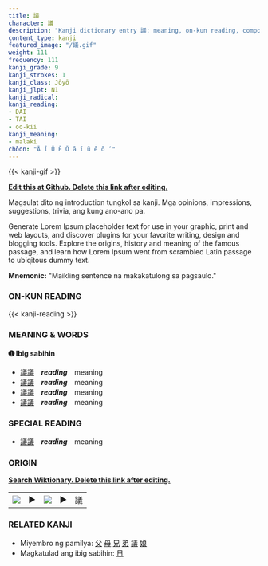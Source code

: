 ```yaml
---
title: 議
character: 議
description: "Kanji dictionary entry 議: meaning, on-kun reading, compounds, origin, related kanji"
content_type: kanji
featured_image: "/議.gif"
weight: 111
frequency: 111
kanji_grade: 9
kanji_strokes: 1
kanji_class: Jōyō
kanji_jlpt: N1
kanji_radical: 
kanji_reading: 
- DAI
- TAI
- oo-kii
kanji_meaning:
- malaki
chōon: "Ā Ī Ū Ē Ō ā ī ū ē ō ’"
---
```

[//]: # (Don't edit the line below. Kanji animated GIF code is automatically generated.)
{{< kanji-gif >}}

[//]: # (Edit below this line.)

**[Edit this at Github. Delete this link after editing.](https://github.com/tim0g/tim/tree/main/content/kanji/議/index.md)**

Magsulat dito ng introduction tungkol sa kanji. Mga opinions, impressions, suggestions, trivia, ang kung ano-ano pa.

Generate Lorem Ipsum placeholder text for use in your graphic, print and web layouts, and discover plugins for your favorite writing, design and blogging tools. Explore the origins, history and meaning of the famous passage, and learn how Lorem Ipsum went from scrambled Latin passage to ubiqitous dummy text.
 
**Mnemonic:** "Maikling sentence na makakatulong sa pagsaulo."

### ON-KUN READING

[//]: # (Don't edit the line below. ON-KUN READING code is automatically generated.)
{{< kanji-reading >}}

### MEANING & WORDS

#### ➊ **Ibig sabihin**
  - [議](../議)[議](../議)　***reading***　meaning
  - [議](../議)[議](../議)　***reading***　meaning
  - [議](../議)[議](../議)　***reading***　meaning
  - [議](../議)[議](../議)　***reading***　meaning

### SPECIAL READING
  - [議](../議)[議](../議)　***reading***　meaning

### ORIGIN

**[Search Wiktionary. Delete this link after editing.](https://wiktionary.org/wiki/議)**
<table class="kanji-table"><tr><td>
<img src="60px-議-bronze.svg.png">
</td><td>▶</td><td>
<img src="60px-議-oracle.svg.png">
</td><td>▶</td>
<td class="kanji-origin">議</td>
</tr></table>

### RELATED KANJI
- Miyembro ng pamilya: [父](../父) [母](../母) [兄](../兄) [弟](../弟) [議](../議) [娘](../娘)
- Magkatulad ang ibig sabihin: [日](../日)

